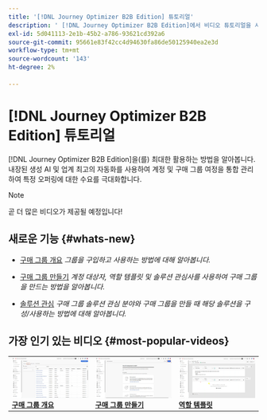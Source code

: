```yaml
---
title: '[!DNL Journey Optimizer B2B Edition] 튜토리얼'
description: ' [!DNL Journey Optimizer B2B Edition]에서 비디오 튜토리얼을 시청하십시오. 계정 오케스트레이션 및 구매 그룹 여정 등에 대한 이해를 높이십시오.'
exl-id: 5d041113-2e1b-45b2-a786-93621cd392a6
source-git-commit: 95661e83f42cc4d94630fa86de50125940ea2e3d
workflow-type: tm+mt
source-wordcount: '143'
ht-degree: 2%

---
```


# [!DNL Journey Optimizer B2B Edition] 튜토리얼

[!DNL Journey Optimizer B2B Edition]을(를) 최대한 활용하는 방법을 알아봅니다. 내장된 생성 AI 및 업계 최고의 자동화를 사용하여 계정 및 구매 그룹 여정을 통합 관리하여 특정 오퍼링에 대한 수요를 극대화합니다.

>[!NOTE]
>
>곧 더 많은 비디오가 제공될 예정입니다!

## 새로운 기능 {#whats-new}

* [구매 그룹 개요](/help/buying-groups/buying-groups-overview.md)
  _그룹을 구입하고 사용하는 방법에 대해 알아봅니다._

* [구매 그룹 만들기](/help/buying-groups/create-a-buying-group.md)
  _계정 대상자, 역할 템플릿 및 솔루션 관심사를 사용하여 구매 그룹을 만드는 방법을 알아봅니다._

* [솔루션 관심](/help/buying-groups/solution-interest.md)
  _구매 그룹 솔루션 관심 분야와 구매 그룹을 만들 때 해당 솔루션을 구성/사용하는 방법에 대해 알아봅니다._

## 가장 인기 있는 비디오 {#most-popular-videos}

<table>
<tr>
<td>
<a href="/help/buying-groups/buying-groups-overview.md"><img alt="&apos;구매 그룹 개요&apos; 비디오의 썸네일 이미지" src="assets/buying-groups-overview.png"></a>
<div><a href="/help/buying-groups/buying-groups-overview.md"><strong>구매 그룹 개요</strong></a></div>
</td>
<td>
<a href="/help/buying-groups/create-a-buying-group.md"><img alt="&apos;구매 그룹 만들기&apos; 비디오의 썸네일 이미지" src="assets/create-a-buying-group.png"></a>
<div><a href="/help/buying-groups/create-a-buying-group.md"><strong>구매 그룹 만들기</strong></a></div>
</td>
<td>
<a href="/help/buying-groups/role-templates.md"><img alt="역할 템플릿 비디오의 썸네일 이미지" src="assets/role-templates.png" /></a>
<div><a href="/help/buying-groups/role-templates.md"><strong>역할 템플릿</strong></a></div>
</td>
</tr>
</table>

